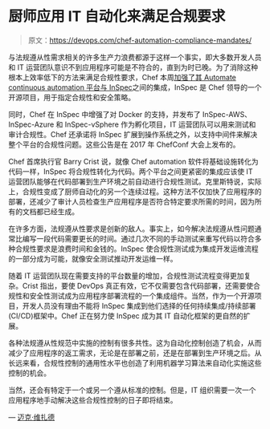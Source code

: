 # 厨师应用 IT 自动化来满足合规要求

> 原文：<https://devops.com/chef-automation-compliance-mandates/>

与法规遵从性需求相关的许多生产力浪费都源于这样一个事实，即大多数开发人员和 IT 运营团队意识不到应用程序可能是不符合的，直到为时已晚。为了消除这种根本上效率低下的方法来满足合规性要求，Chef 本周[加强了其 Automate continuous automation 平台与 InSpec](https://www.chef.io/press-release/chef-extends-continuous-automation-to-next-generation-architectures/)之间的集成，InSpec 是 Chef 领导的一个开源项目，用于指定合规性和安全策略。

同时，Chef 在 InSpec 中增强了对 Docker 的支持，并发布了 InSpec-AWS、InSpec-Azure 和 InSpec-vSphere 作为孵化项目，IT 运营团队可以用来测试和审计合规性。Chef 还承诺将 InSpec 扩展到操作系统之外，以支持中间件来解决整个平台的合规性问题。这些公告是在 2017 年 ChefConf 大会上发布的。

Chef 首席执行官 Barry Crist 说，就像 Chef automation 软件将基础设施转化为代码一样，InSpec 将合规性转化为代码。两个平台之间更紧密的集成应该使 IT 运营团队能够在代码部署到生产环境之前自动进行合规性测试。克里斯特说，实际上，合规性变成了厨师自动化的另一个连续过程。这种方法不仅加快了应用程序的部署，还减少了审计人员检查生产应用程序是否符合特定要求所需的时间，因为所有的文档都已经生成。

在许多方面，法规遵从性要求是创新的敌人。事实上，如今解决法规遵从性问题通常比编写一段代码需要更长的时间。通过几次不同的手动测试来重写代码以符合多种合规性要求是浪费时间和金钱的。InSpec 使合规性测试成为集成开发运维流程的一部分成为可能，就像安全测试推动开发运维一样。

随着 IT 运营团队现在需要支持的平台数量的增加，合规性测试流程变得更加复杂。Crist 指出，要使 DevOps 真正有效，它不仅需要包含代码部署，还需要使合规性和安全性测试成为应用程序部署流程的一个集成组件。当然，作为一个开源项目，开发人员没有理由不能将 InSpec 集成到他们选择的任何持续集成/持续部署(CI/CD)框架中。Chef 正在努力使 InSpec 成为其 IT 自动化框架的更自然的扩展。

各种法规遵从性规范中实施的控制有很多共性。这为自动化控制创造了机会，从而减少了应用程序的返工需求，无论是在部署之前，还是在部署到生产环境之后。从长远来看，合规性控制的通用性水平也创造了利用机器学习算法来自动化实施这些控制的机会。

当然，还会有特定于一个或另一个遵从标准的控制。但是，IT 组织需要一次一个应用程序地手动解决这些合规性控制的日子即将结束。

— [迈克·维扎德](https://devops.com/author/mike-vizard/)